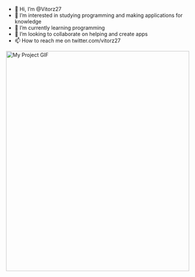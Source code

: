 - 👋 Hi, I’m @Vitorz27
- 👀 I’m interested in studying programming and making applications for knowledge
- 🌱 I’m currently learning programming 
- 💞️ I’m looking to collaborate on helping and create apps
- 📫 How to reach me on twitter.com/vitorz27

<img src="./(https://user-images.githubusercontent.com/60588422/182736068-fb7f31cb-261a-4559-98b4-ba0f1c3eabe5.png)" alt="My Project GIF" width="500" height="600">


<!---
Vitorz27/Vitorz27 is a ✨ special ✨ repository because its `README.md` (this file) appears on your GitHub profile.
You can click the Preview link to take a look at your changes.
--->

